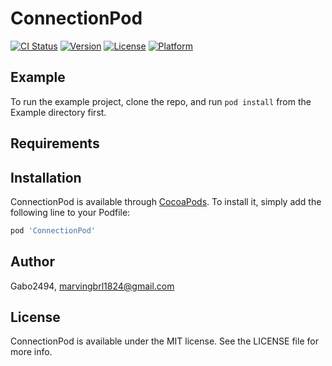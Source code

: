 # ConnectionPod

[![CI Status](https://img.shields.io/travis/Gabo2494/ConnectionPod.svg?style=flat)](https://travis-ci.org/Gabo2494/ConnectionPod)
[![Version](https://img.shields.io/cocoapods/v/ConnectionPod.svg?style=flat)](https://cocoapods.org/pods/ConnectionPod)
[![License](https://img.shields.io/cocoapods/l/ConnectionPod.svg?style=flat)](https://cocoapods.org/pods/ConnectionPod)
[![Platform](https://img.shields.io/cocoapods/p/ConnectionPod.svg?style=flat)](https://cocoapods.org/pods/ConnectionPod)

## Example

To run the example project, clone the repo, and run `pod install` from the Example directory first.

## Requirements

## Installation

ConnectionPod is available through [CocoaPods](https://cocoapods.org). To install
it, simply add the following line to your Podfile:

```ruby
pod 'ConnectionPod'
```

## Author

Gabo2494, marvingbrl1824@gmail.com

## License

ConnectionPod is available under the MIT license. See the LICENSE file for more info.
